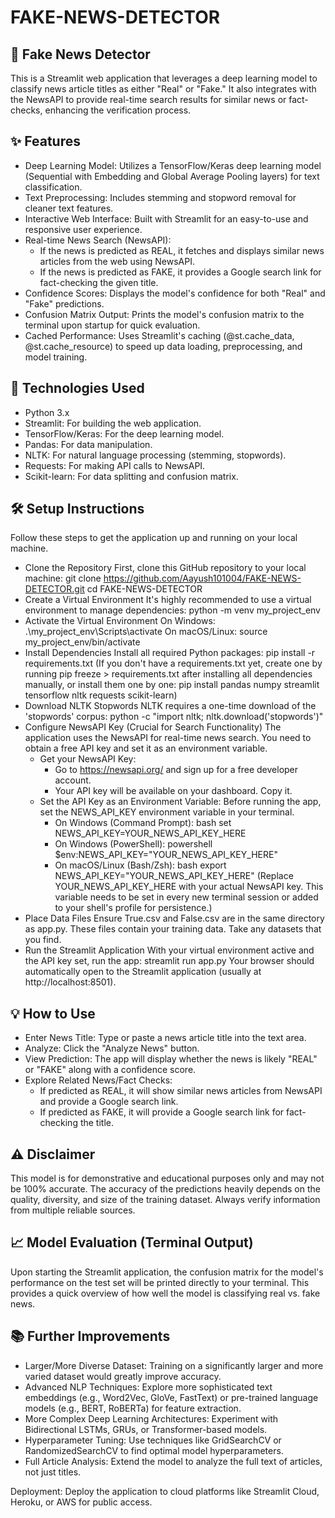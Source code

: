 # FAKE-NEWS-DETECTOR
## 📰 Fake News Detector
This is a Streamlit web application that leverages a deep learning model to classify news article titles as either "Real" or "Fake." It also integrates with the NewsAPI to provide real-time search results for similar news or fact-checks, enhancing the verification process.
## ✨ Features
- Deep Learning Model: Utilizes a TensorFlow/Keras deep learning model (Sequential with Embedding and Global Average Pooling layers) for text classification.
- Text Preprocessing: Includes stemming and stopword removal for cleaner text features.
- Interactive Web Interface: Built with Streamlit for an easy-to-use and responsive user experience.
- Real-time News Search (NewsAPI):
  - If the news is predicted as REAL, it fetches and displays similar news articles from the web using NewsAPI.
  - If the news is predicted as FAKE, it provides a Google search link for fact-checking the given title.
- Confidence Scores: Displays the model's confidence for both "Real" and "Fake" predictions.
- Confusion Matrix Output: Prints the model's confusion matrix to the terminal upon startup for quick evaluation.
- Cached Performance: Uses Streamlit's caching (@st.cache_data, @st.cache_resource) to speed up data loading, preprocessing, and model training.
## 🚀 Technologies Used
- Python 3.x
- Streamlit: For building the web application.
- TensorFlow/Keras: For the deep learning model.
- Pandas: For data manipulation.
- NLTK: For natural language processing (stemming, stopwords).
- Requests: For making API calls to NewsAPI.
- Scikit-learn: For data splitting and confusion matrix.
## 🛠️ Setup Instructions
Follow these steps to get the application up and running on your local machine.
- Clone the Repository
First, clone this GitHub repository to your local machine:
git clone https://github.com/Aayush101004/FAKE-NEWS-DETECTOR.git
cd FAKE-NEWS-DETECTOR
- Create a Virtual Environment
It's highly recommended to use a virtual environment to manage dependencies:
python -m venv my_project_env
- Activate the Virtual Environment
On Windows:
.\my_project_env\Scripts\activate
On macOS/Linux:
source my_project_env/bin/activate
- Install Dependencies
Install all required Python packages:
pip install -r requirements.txt
(If you don't have a requirements.txt yet, create one by running pip freeze > requirements.txt after installing all dependencies manually, or install them one by one: pip install pandas numpy streamlit tensorflow nltk requests scikit-learn)
- Download NLTK Stopwords
NLTK requires a one-time download of the 'stopwords' corpus:
python -c "import nltk; nltk.download('stopwords')"
- Configure NewsAPI Key (Crucial for Search Functionality)
The application uses the NewsAPI for real-time news search. You need to obtain a free API key and set it as an environment variable.
  - Get your NewsAPI Key:
    - Go to https://newsapi.org/ and sign up for a free developer account.
    - Your API key will be available on your dashboard. Copy it.
  - Set the API Key as an Environment Variable:
  Before running the app, set the NEWS_API_KEY environment variable in your terminal.
    - On Windows (Command Prompt):
    bash set NEWS_API_KEY=YOUR_NEWS_API_KEY_HERE
    - On Windows (PowerShell):
    powershell $env:NEWS_API_KEY="YOUR_NEWS_API_KEY_HERE"
    - On macOS/Linux (Bash/Zsh):
    bash export NEWS_API_KEY="YOUR_NEWS_API_KEY_HERE"
  (Replace YOUR_NEWS_API_KEY_HERE with your actual NewsAPI key. This variable needs to be set in every new terminal session or added to your shell's profile for persistence.)
- Place Data Files
Ensure True.csv and False.csv are in the same directory as app.py. These files contain your training data. Take any datasets that you find.
- Run the Streamlit Application
With your virtual environment active and the API key set, run the app:
streamlit run app.py
Your browser should automatically open to the Streamlit application (usually at http://localhost:8501).
## 💡 How to Use
- Enter News Title: Type or paste a news article title into the text area.
- Analyze: Click the "Analyze News" button.
- View Prediction: The app will display whether the news is likely "REAL" or "FAKE" along with a confidence score.
- Explore Related News/Fact Checks:
  - If predicted as REAL, it will show similar news articles from NewsAPI and provide a Google search link.
  - If predicted as FAKE, it will provide a Google search link for fact-checking the title.
## ⚠️ Disclaimer
This model is for demonstrative and educational purposes only and may not be 100% accurate. The accuracy of the predictions heavily depends on the quality, diversity, and size of the training dataset. Always verify information from multiple reliable sources.
## 📈 Model Evaluation (Terminal Output)
Upon starting the Streamlit application, the confusion matrix for the model's performance on the test set will be printed directly to your terminal. This provides a quick overview of how well the model is classifying real vs. fake news.
## 📚 Further Improvements
- Larger/More Diverse Dataset: Training on a significantly larger and more varied dataset would greatly improve accuracy.
- Advanced NLP Techniques: Explore more sophisticated text embeddings (e.g., Word2Vec, GloVe, FastText) or pre-trained language models (e.g., BERT, RoBERTa) for feature extraction.
- More Complex Deep Learning Architectures: Experiment with Bidirectional LSTMs, GRUs, or Transformer-based models.
- Hyperparameter Tuning: Use techniques like GridSearchCV or RandomizedSearchCV to find optimal model hyperparameters.
- Full Article Analysis: Extend the model to analyze the full text of articles, not just titles.

Deployment: Deploy the application to cloud platforms like Streamlit Cloud, Heroku, or AWS for public access.
